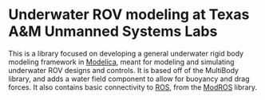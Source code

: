 # Underwater ROV modeling at Texas A&M Unmanned Systems Labs
This is a library focused on developing a general underwater rigid body modeling framework in [Modelica](https://modelica.org), meant for modeling and simulating underwater ROV designs and controls. It is based off of the MultiBody library, and adds a water field component to allow for buoyancy and drag forces. It also contains basic connectivity to [ROS](http://www.ros.org), from the [ModROS](https://github.com/SSModelGit/ModROS) library.
